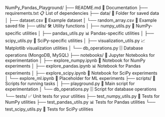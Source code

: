 NumPy_Pandas_Playground/
├── README.md                  📝 Documentation
├── requirements.txt           📋 List of dependencies
├── data/                      📁 Folder for saved data
│   ├── dataset.csv            📄 Example dataset
│   └── random_array.csv       📄 Example saved file
├── utils/                     🛠️ Utility functions
│   ├── numpy_utils.py         🧮 NumPy-specific utilities
│   ├── pandas_utils.py        📊 Pandas-specific utilities
│   ├── scipy_utils.py         🔬 SciPy-specific utilities
│   ├── visualization_utils.py 📈 Matplotlib visualization utilities
│   └── db_operations.py       🗄️ Database operations (MongoDB, MySQL)
├── notebooks/                 📓 Jupyter Notebooks for experimentation
│   ├── explore_numpy.ipynb    🧮 Notebook for NumPy experiments
│   ├── explore_pandas.ipynb   📊 Notebook for Pandas experiments
│   ├── explore_scipy.ipynb    🔬 Notebook for SciPy experiments
│   └── explore_ml.ipynb       🤖 Placeholder for ML experiments
├── scripts/                   🏃 Scripts for running tasks
│   ├── playground.py          🎢 Main script for experimentation
│   └── db_operations.py       🗄️ Script for database operations
└── tests/                     ✅ Unit tests for your utilities
    ├── test_numpy_utils.py    🧮 Tests for NumPy utilities
    ├── test_pandas_utils.py   📊 Tests for Pandas utilities
    └── test_scipy_utils.py    🔬 Tests for SciPy utilities
